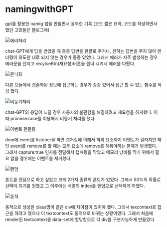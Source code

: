 # namingwithGPT
gpt를 활용한 namig 앱을 만들면서 공부한 기록
(코드 짧은 요약, 코드를 작성하면서 했던 고민들은 블로그에)



![에러처리](https://github.com/dyoone/namingwithGPT/assets/121990995/7bf9a8c8-5a11-4b28-96c2-3a1f726ab8e9)

chat-GPT에게 답을 받았을 때 종종 답변을 한글로 주거나, 원하는 답변을 주지 않아 렌더링이 의도한 대로 되지 않는 경우가 종종 있었다.
그래서 에러가 자주 발생하는 경우 에러문을 던지고 recylceBtn(재요청)버튼을 렌더 시켜서 에러를 다뤘다.


![은닉화](https://github.com/dyoone/namingwithGPT/assets/121990995/c0ca3989-9075-4b92-9e54-5137babdee22)

다른 모듈에서 캡슐화된 정보에 접근하는 경우가 종종 있어서 접근 할 수 있는 함수를 작성 했다.



![비동기처리](https://github.com/dyoone/namingwithGPT/assets/121990995/c59fbd0d-3c43-4526-854d-1d8492b2ae52)

chat-GPT의 응답이 느릴 경우 사용자의 불편함을 해결하려고 재요청을 하게했다. 이 때 promise.race를 이용해서 비동기 처리를 했다.



![이벤트 핸들링](https://github.com/dyoone/namingwithGPT/assets/121990995/90813e42-c064-4925-9558-31d227ed7334)

dom에 event를 listener을 하면 캡쳐링에 의해서 하위 요소까지 이벤트가 걸리지만 해당 event를 remove를 할 때는 모든 요소에 remove를 해줘야하는 문제가 발생했다.
그래서 capture:true 인자를 전달해서 캡쳐링을 막았고 메모리 낭비를 막기 위해서 필요 없을 경우에는 이벤트를 제거했다.



![랜덤](https://github.com/dyoone/namingwithGPT/assets/121990995/4a9f2d21-64a0-4090-87ca-50245ef2adf9)

폰트를 랜덤으로 하고 싶었고 크게 2가지 종류의 폰트가 있었다.
그래서  50%의 확률로 선택이 되기를 원했고 그 이후에는 배열의 index를 랜덤으로 선택하게 하였다.


![동적](https://github.com/dyoone/namingwithGPT/assets/121990995/c5362ccd-290b-4cd8-a6e0-9cbc6bbf6f39)


동적으로 생성한 class명이 같은 div에 차이점이 있어야 했다. 그래서 texcontext로 접근을 하려고 했으나 이 textcontext도 동적으로 바뀌는 상황이였다.
그래서 처음에 render된 textcontext를 data-set에 할당함으로 각 div를 구분가능하게 만들었다.

